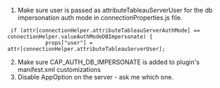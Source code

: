 1. Make sure user is passed as attributeTableauServerUser for the db impersonation auth mode in connectionProperties.js file.   
```
 if (attr[connectionHelper.attributeTableauServerAuthMode] == connectionHelper.valueAuthModeDBImpersonate) {
            props["user"] = attr[connectionHelper.attributeTableauServerUser];
```
2. Make sure CAP_AUTH_DB_IMPERSONATE is added to plugin's manifest.xml customizations
3. Disable AppOption on the server - ask me which one. 
